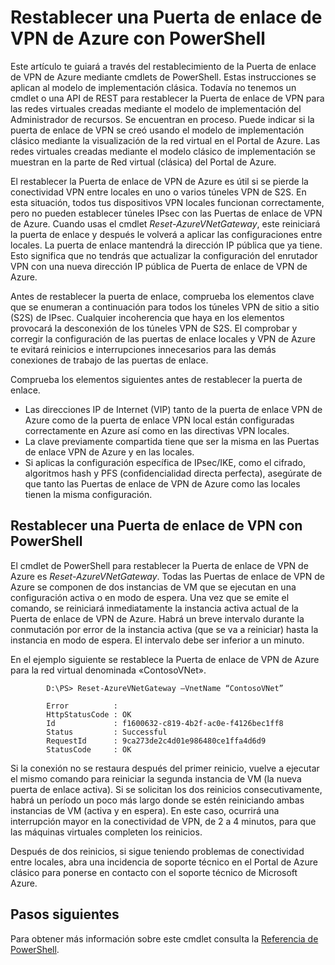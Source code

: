 <properties
   pageTitle="Restablecer una Puerta de enlace de VPN de Azure | Microsoft Azure"
   description="Este artículo te guía a través del restablecimiento de la Puerta de enlace de VPN de Azure. Ten en cuenta que este artículo se aplica a las Puertas de enlace de VPN creadas con el modelo de implementación clásico."
   services="vpn-gateway"
   documentationCenter="na"
   authors="cherylmc"
   manager="carmonm"
   editor=""
   tags="azure-service-management"/>

<tags
   ms.service="vpn-gateway"
   ms.devlang="na"
   ms.topic="hero-article"
   ms.tgt_pltfrm="na"
   ms.workload="infrastructure-services"
   ms.date="02/04/2016"
   ms.author="cherylmc"/>

# Restablecer una Puerta de enlace de VPN de Azure con PowerShell


Este artículo te guiará a través del restablecimiento de la Puerta de enlace de VPN de Azure mediante cmdlets de PowerShell. Estas instrucciones se aplican al modelo de implementación clásica. Todavía no tenemos un cmdlet o una API de REST para restablecer la Puerta de enlace de VPN para las redes virtuales creadas mediante el modelo de implementación del Administrador de recursos. Se encuentran en proceso. Puede indicar si la puerta de enlace de VPN se creó usando el modelo de implementación clásico mediante la visualización de la red virtual en el Portal de Azure. Las redes virtuales creadas mediante el modelo clásico de implementación se muestran en la parte de Red virtual (clásica) del Portal de Azure.

El restablecer la Puerta de enlace de VPN de Azure es útil si se pierde la conectividad VPN entre locales en uno o varios túneles VPN de S2S. En esta situación, todos tus dispositivos VPN locales funcionan correctamente, pero no pueden establecer túneles IPsec con las Puertas de enlace de VPN de Azure. Cuando usas el cmdlet *Reset-AzureVNetGateway*, este reiniciará la puerta de enlace y después le volverá a aplicar las configuraciones entre locales. La puerta de enlace mantendrá la dirección IP pública que ya tiene. Esto significa que no tendrás que actualizar la configuración del enrutador VPN con una nueva dirección IP pública de Puerta de enlace de VPN de Azure.


Antes de restablecer la puerta de enlace, comprueba los elementos clave que se enumeran a continuación para todos los túneles VPN de sitio a sitio (S2S) de IPsec. Cualquier incoherencia que haya en los elementos provocará la desconexión de los túneles VPN de S2S. El comprobar y corregir la configuración de las puertas de enlace locales y VPN de Azure te evitará reinicios e interrupciones innecesarios para las demás conexiones de trabajo de las puertas de enlace.

Comprueba los elementos siguientes antes de restablecer la puerta de enlace.

- Las direcciones IP de Internet (VIP) tanto de la puerta de enlace VPN de Azure como de la puerta de enlace VPN local están configuradas correctamente en Azure así como en las directivas VPN locales.
- La clave previamente compartida tiene que ser la misma en las Puertas de enlace VPN de Azure y en las locales.
- Si aplicas la configuración específica de IPsec/IKE, como el cifrado, algoritmos hash y PFS (confidencialidad directa perfecta), asegúrate de que tanto las Puertas de enlace de VPN de Azure como las locales tienen la misma configuración.


## Restablecer una Puerta de enlace de VPN con PowerShell

El cmdlet de PowerShell para restablecer la Puerta de enlace de VPN de Azure es *Reset-AzureVNetGateway*. Todas las Puertas de enlace de VPN de Azure se componen de dos instancias de VM que se ejecutan en una configuración activa o en modo de espera. Una vez que se emite el comando, se reiniciará inmediatamente la instancia activa actual de la Puerta de enlace de VPN de Azure. Habrá un breve intervalo durante la conmutación por error de la instancia activa (que se va a reiniciar) hasta la instancia en modo de espera. El intervalo debe ser inferior a un minuto.

En el ejemplo siguiente se restablece la Puerta de enlace de VPN de Azure para la red virtual denominada «ContosoVNet».
 
			D:\PS> Reset-AzureVNetGateway –VnetName “ContosoVNet” 

	 		Error          :
	 		HttpStatusCode : OK
	 		Id             : f1600632-c819-4b2f-ac0e-f4126bec1ff8
	 		Status         : Successful
			RequestId      : 9ca273de2c4d01e986480ce1ffa4d6d9
			StatusCode     : OK


Si la conexión no se restaura después del primer reinicio, vuelve a ejecutar el mismo comando para reiniciar la segunda instancia de VM (la nueva puerta de enlace activa). Si se solicitan los dos reinicios consecutivamente, habrá un período un poco más largo donde se estén reiniciando ambas instancias de VM (activa y en espera). En este caso, ocurrirá una interrupción mayor en la conectividad de VPN, de 2 a 4 minutos, para que las máquinas virtuales completen los reinicios.

Después de dos reinicios, si sigue teniendo problemas de conectividad entre locales, abra una incidencia de soporte técnico en el Portal de Azure clásico para ponerse en contacto con el soporte técnico de Microsoft Azure.

## Pasos siguientes
	
Para obtener más información sobre este cmdlet consulta la [Referencia de PowerShell](https://msdn.microsoft.com/library/azure/mt270366.aspx).

<!---HONumber=AcomDC_0211_2016-->